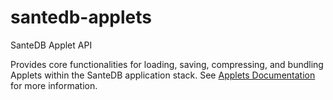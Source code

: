 # santedb-applets
SanteDB Applet API

Provides core functionalities for loading, saving, compressing, and bundling Applets within the SanteDB application stack. See [Applets Documentation](https://help.santesuite.org/ops/santedb/applets) for more information.
